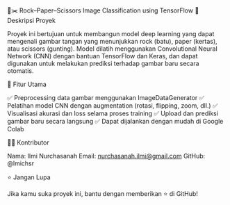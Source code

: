 📄✂️ Rock–Paper–Scissors Image Classification using TensorFlow
📌 Deskripsi Proyek

Proyek ini bertujuan untuk membangun model deep learning yang dapat mengenali gambar tangan yang menunjukkan rock (batu), paper (kertas), atau scissors (gunting).
Model dilatih menggunakan Convolutional Neural Network (CNN) dengan bantuan TensorFlow dan Keras, dan dapat digunakan untuk melakukan prediksi terhadap gambar baru secara otomatis.

🚀 Fitur Utama

✅ Preprocessing data gambar menggunakan ImageDataGenerator
✅ Pelatihan model CNN dengan augmentation (rotasi, flipping, zoom, dll.)
✅ Visualisasi akurasi dan loss selama proses training
✅ Upload dan prediksi gambar baru secara langsung
✅ Dapat dijalankan dengan mudah di Google Colab

👩‍💻 Kontributor

Nama: Ilmi Nurchasanah
Email: nurchasanah.ilmi@gmail.com
GitHub: @lmichsr

⭐️ Jangan Lupa

Jika kamu suka proyek ini, bantu dengan memberikan ⭐ di GitHub!